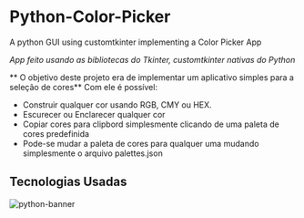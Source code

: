 # Python-Color-Picker
A python GUI using customtkinter implementing a Color Picker App

*App feito usando as bibliotecas do Tkinter, customtkinter nativas do Python*

** O objetivo deste projeto era de implementar um aplicativo simples para a seleção de cores**
Com ele é possível:
- Construir qualquer cor usando RGB, CMY ou HEX.
- Escurecer ou Enclarecer qualquer cor
- Copiar cores para clipbord simplesmente clicando de uma paleta de cores predefinida
- Pode-se mudar a paleta de cores para qualquer uma mudando simplesmente o arquivo palettes.json

## Tecnologias Usadas

![python-banner](https://github.com/LuanTSP/Python-Color-Picker/assets/103657198/fd212333-74db-453b-8c47-5d9aa08002b0)
